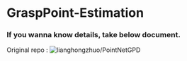 # GraspPoint-Estimation


### If you wanna know details, take below document.
Original repo : ![lianghongzhuo/PointNetGPD](https://github.com/lianghongzhuo/PointNetGPD/tree/336eb9e9cbb534dea36b3e92e0d1b7adef13d7f3)

